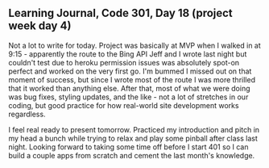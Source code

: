 ## Learning Journal, Code 301, Day 18 (project week day 4)

Not a lot to write for today. Project was basically at MVP when I walked in at 9:15 - apparently the route to the Bing API Jeff and I wrote last night but couldn't test due to heroku permission issues was absolutely spot-on perfect and worked on the very first go. I'm bummed I missed out on that moment of success, but since I wrote most of the route I was more thrilled that it worked than anything else. After that, most of what we were doing was bug fixes, styling updates, and the like - not a lot of stretches in our coding, but good practice for how real-world site development works regardless.

I feel real ready to present tomorrow. Practiced my introduction and pitch in my head a bunch while trying to relax and play some pinball after class last night. Looking forward to taking some time off before I start 401 so I can build a couple apps from scratch and cement the last month's knowledge.
